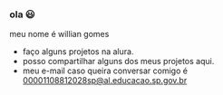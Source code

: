 ### ola 😃 

meu nome é willian gomes
- faço alguns projetos na alura.
- posso compartilhar alguns dos meus projetos aqui.
- meu e-mail caso queira conversar comigo é 00001108812028sp@al.educacao.sp.gov.br
![]()
